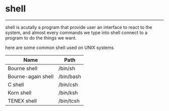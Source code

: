 # shell

---

shell is acutally a program that provide user an interface to react to the system, and almost every commands we type into shell connect to a program to do the things we want.

here are some common shell used on UNIX systems

| Name    | Path    |
|---------|---------|
| Bourne shell  | /bin/sh    |
| Bourne-again shell  | /bin/bash    |
| C shell  | /bin/csh    |
| Korn shell  | /bin/ksh    |
| TENEX shell  | /bin/tcsh    |
